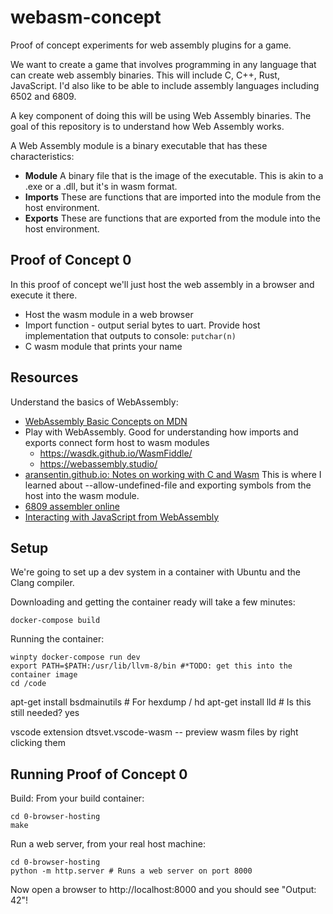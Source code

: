# webasm-concept
Proof of concept experiments for web assembly plugins for a game.

We want to create a game that involves programming in any language that can create web assembly binaries.  This will include C, C++, Rust, JavaScript.  I'd also like to be able to include assembly languages including 6502 and 6809.

A key component of doing this will be using Web Assembly binaries.  The goal of this repository is to understand how Web Assembly works.

A Web Assembly module is a binary executable that has these characteristics:
* **Module** A binary file that is the image of the executable.  This is akin to a .exe or a .dll, but it's in wasm format.
* **Imports** These are functions that are imported into the module from the host environment.
* **Exports** These are functions that are exported from the module into the host environment.

## Proof of Concept 0
In this proof of concept we'll just host the web assembly in a browser and execute it there.
* Host the wasm module in a web browser
* Import function - output serial bytes to uart.
		Provide host implementation that outputs to console: ```putchar(n)```
* C wasm module that prints your name

## Resources
Understand the basics of WebAssembly:
* [WebAssembly Basic Concepts on MDN](https://developer.mozilla.org/en-US/docs/WebAssembly/Concepts)
* Play with WebAssembly. Good for understanding how imports and exports connect form host to wasm modules
    * https://wasdk.github.io/WasmFiddle/
    * https://webassembly.studio/
* [aransentin.github.io: Notes on working with C and Wasm](https://aransentin.github.io/cwasm/) This is where I learned about --allow-undefined-file and exporting symbols from the host into the wasm module.
* [6809 assembler online](https://www.asm80.com/onepage/asm6809.html)
* [Interacting with JavaScript from WebAssembly](https://medium.com/@MadsSejersen/interacting-with-javascript-from-webassembly-64319b44012e)

## Setup
We're going to set up a dev system in a container with Ubuntu and the Clang compiler.

Downloading and getting the container ready will take a few minutes:
```
docker-compose build
```

Running the container:
```
winpty docker-compose run dev
export PATH=$PATH:/usr/lib/llvm-8/bin #*TODO: get this into the container image
cd /code
```

apt-get install bsdmainutils # For hexdump / hd
apt-get install lld # Is this still needed? yes

vscode extension dtsvet.vscode-wasm -- preview wasm files by right clicking them

## Running Proof of Concept 0

Build:
From your build container:
```
cd 0-browser-hosting
make
```

Run a web server, from your real host machine:
```
cd 0-browser-hosting
python -m http.server # Runs a web server on port 8000
```

Now open a browser to http://localhost:8000 and you should see "Output: 42"!
